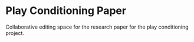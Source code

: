 # Play Conditioning Paper

Collaborative editing space for the research paper for the play conditioning project.
